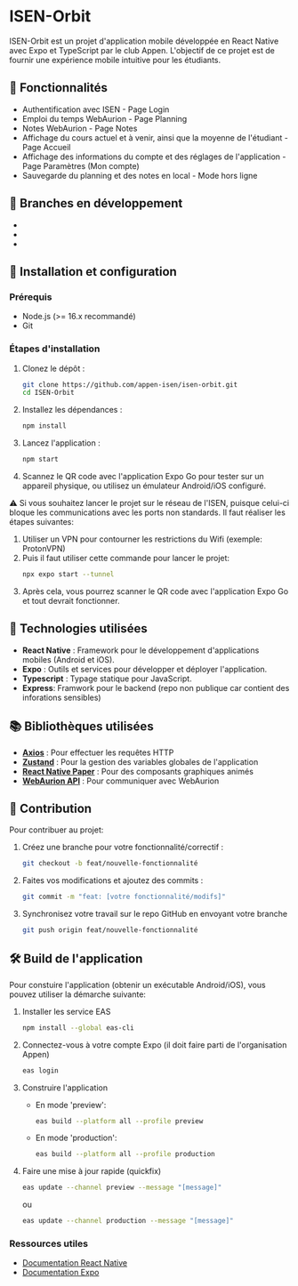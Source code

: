 # ISEN-Orbit

ISEN-Orbit est un projet d'application mobile développée en React Native avec Expo et TypeScript par le club Appen. L'objectif de ce projet est de fournir une expérience mobile intuitive pour les étudiants.

## 🎯 Fonctionnalités

-   Authentification avec ISEN - Page Login
-   Emploi du temps WebAurion - Page Planning
-   Notes WebAurion - Page Notes
-   Affichage du cours actuel et à venir, ainsi que la moyenne de l'étudiant - Page Accueil
-   Affichage des informations du compte et des réglages de l'application - Page Paramètres (Mon compte)
-   Sauvegarde du planning et des notes en local - Mode hors ligne

## 🌱 Branches en développement

-
-
-

## 🚀 Installation et configuration

### Prérequis

-   Node.js (>= 16.x recommandé)
-   Git

### Étapes d'installation

1. Clonez le dépôt :
    ```bash
    git clone https://github.com/appen-isen/isen-orbit.git
    cd ISEN-Orbit
    ```
2. Installez les dépendances :
    ```bash
    npm install
    ```
3. Lancez l'application :
    ```bash
    npm start
    ```
4. Scannez le QR code avec l'application Expo Go pour tester sur un appareil physique, ou utilisez un émulateur Android/iOS configuré.

⚠️ Si vous souhaitez lancer le projet sur le réseau de l'ISEN, puisque celui-ci bloque les communications avec les ports non standards. Il faut réaliser les étapes suivantes:

1. Utiliser un VPN pour contourner les restrictions du Wifi (exemple: ProtonVPN)
2. Puis il faut utiliser cette commande pour lancer le projet:
    ```bash
    npx expo start --tunnel
    ```
3. Après cela, vous pourrez scanner le QR code avec l'application Expo Go et tout devrait fonctionner.

## 🤖 Technologies utilisées

-   **React Native** : Framework pour le développement d'applications mobiles (Android et iOS).
-   **Expo** : Outils et services pour développer et déployer l'application.
-   **Typescript** : Typage statique pour JavaScript.
-   **Express**: Framwork pour le backend (repo non publique car contient des inforations sensibles)

## 📚 Bibliothèques utilisées

-   **[Axios](https://github.com/axios/axios)** : Pour effectuer les requêtes HTTP
-   **[Zustand](https://github.com/pmndrs/zustand)** : Pour la gestion des variables globales de l'application
-   **[React Native Paper](https://github.com/callstack/react-native-paper)** : Pour des composants graphiques animés
-   **[WebAurion API](https://github.com/dd060606/WebAurion-API)** : Pour communiquer avec WebAurion

## 🤝 Contribution

Pour contribuer au projet:

1. Créez une branche pour votre fonctionnalité/correctif :

    ```bash
    git checkout -b feat/nouvelle-fonctionnalité
    ```

2. Faites vos modifications et ajoutez des commits :

    ```bash
    git commit -m "feat: [votre fonctionnalité/modifs]"
    ```

3. Synchronisez votre travail sur le repo GitHub en envoyant votre branche

    ```bash
    git push origin feat/nouvelle-fonctionnalité
    ```

## 🛠️ Build de l'application

Pour constuire l'application (obtenir un exécutable Android/iOS), vous pouvez utiliser la démarche suivante:

1. Installer les service EAS

    ```bash
    npm install --global eas-cli
    ```

2. Connectez-vous à votre compte Expo (il doit faire parti de l'organisation Appen)

    ```bash
    eas login
    ```

3. Construire l'application

    - En mode 'preview':

        ```bash
        eas build --platform all --profile preview
        ```

    - En mode 'production':

        ```bash
        eas build --platform all --profile production
        ```

4. Faire une mise à jour rapide (quickfix)

    ```bash
    eas update --channel preview --message "[message]"
    ```

    ou

    ```bash
    eas update --channel production --message "[message]"
    ```

### Ressources utiles

-   [Documentation React Native](https://reactnative.dev/docs/getting-started)
-   [Documentation Expo](https://docs.expo.dev)
